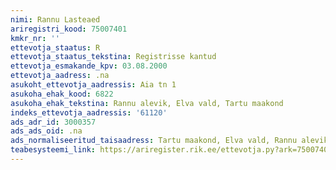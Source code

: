 ```yaml
---
nimi: Rannu Lasteaed
ariregistri_kood: 75007401
kmkr_nr: ''
ettevotja_staatus: R
ettevotja_staatus_tekstina: Registrisse kantud
ettevotja_esmakande_kpv: 03.08.2000
ettevotja_aadress: .na
asukoht_ettevotja_aadressis: Aia tn 1
asukoha_ehak_kood: 6822
asukoha_ehak_tekstina: Rannu alevik, Elva vald, Tartu maakond
indeks_ettevotja_aadressis: '61120'
ads_adr_id: 3000357
ads_ads_oid: .na
ads_normaliseeritud_taisaadress: Tartu maakond, Elva vald, Rannu alevik, Aia tn 1
teabesysteemi_link: https://ariregister.rik.ee/ettevotja.py?ark=75007401&ref=rekvisiidid
---
```

